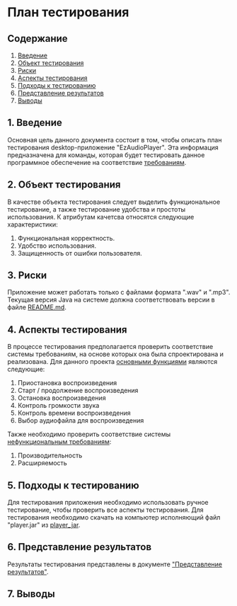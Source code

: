 # План тестирования  
## Содержание    

1. [Введение](#par1) 
2. [Объект тестирования](#par2)
3. [Риски](#par3)
4. [Аспекты тестирования](#par4)
5. [Подходы к тестированию](#par5)
6. [Представление результатов](#par6)
7. [Выводы](#par7)

## <a name="par1">1. Введение</a>
Основная цель данного документа состоит в том, чтобы описать план тестирования desktop-приложение "EzAudioPlayer". 
Эта информация предназначена для команды, которая будет тестировать данное программное обеспечение на соответствие [требованиям](../docs/project_requirements.md).

## <a name="par2">2. Объект тестирования</a>
В качестве объекта тестирования следует выделить функциональное тестирование, а также тестирование удобства и простоты использования. 
К атрибутам качетсва относятся следующие характеристики:
1. Функциональная корректность.
2. Удобство использования.
3. Защищенность от ошибки пользователя.

## <a name="par3">3. Риски</a>
Приложение может работать только с файлами формата ".wav" и ".mp3". Текущая версия
Java на системе должна соответствовать версии в файле [README.md](../README.md).

## <a name="par4">4. Аспекты тестирования</a>
В процессе тестирования предполагается проверить соответствие системы требованиям, на основе которых она была спроектирована и 
реализована. Для данного проекта [основными функциями](../docs/project_requirements.md) являются следующие:
1. Приостановка воспроизведения
2. Старт / продолжение воспроизведения
3. Остановка воспроизведения
4. Контроль громкости звука
5. Контроль времени воспроизведения
6. Выбор аудиофайла для воспроизведения
      
Также необходимо проверить соответствие системы [нефункциональным требованиям](../docs/project_requirements.md):  
1. Производительность
2. Расширяемость

## <a name="par5">5. Подходы к тестированию</a>
Для тестирования приложения необходимо использовать ручное тестирование, чтобы проверить все аспекты тестирования. 
Для тестирования необходимо скачать на компьютер исполняющий файл "player.jar" из [player_jar](https://github.com/DanyaHDanny/EzAudioPlayer/tree/master/sourcecode/player/out/player_jar). 

## <a name="par6">6. Представление результатов</a>
Результаты тестирования представлены в документе ["Представление результатов"](TestResults.md).
## <a name="par7">7. Выводы</a>
